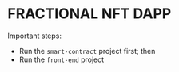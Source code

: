 # FRACTIONAL NFT DAPP

Important steps:
- Run the `smart-contract` project first; then
- Run the `front-end` project